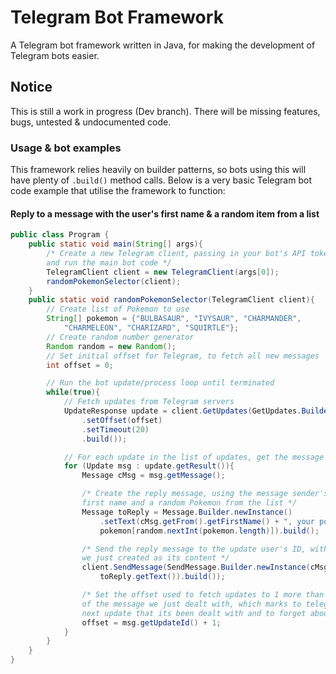 # Telegram Bot Framework
A Telegram bot framework written in Java, for making the development of Telegram bots easier.

## Notice
This is still a work in progress (Dev branch). There will be missing features, bugs, untested & undocumented code.

### Usage & bot examples
This framework relies heavily on builder patterns, so bots using this will have plenty of `.build()` method calls. Below is a very basic Telegram bot code example that utilise the framework to function:

#### Reply to a message with the user's first name & a random item from a list


```Java
public class Program {
    public static void main(String[] args){
        /* Create a new Telegram client, passing in your bot's API token
        and run the main bot code */
        TelegramClient client = new TelegramClient(args[0]);
        randomPokemonSelector(client);
    }
    public static void randomPokemonSelector(TelegramClient client){
        // Create list of Pokemon to use
        String[] pokemon = {"BULBASAUR", "IVYSAUR", "CHARMANDER", 
            "CHARMELEON", "CHARIZARD", "SQUIRTLE"};
        // Create random number generator
        Random random = new Random();
        // Set initial offset for Telegram, to fetch all new messages
        int offset = 0;

        // Run the bot update/process loop until terminated
        while(true){
            // Fetch updates from Telegram servers
            UpdateResponse update = client.GetUpdates(GetUpdates.Builder.newInstance()
                .setOffset(offset)
                .setTimeout(20)
                .build());

            // For each update in the list of updates, get the message contents
            for (Update msg : update.getResult()){
                Message cMsg = msg.getMessage();

                /* Create the reply message, using the message sender's
                first name and a random Pokemon from the list */
                Message toReply = Message.Builder.newInstance()
                    .setText(cMsg.getFrom().getFirstName() + ", your pokemon is " + 
                    pokemon[random.nextInt(pokemon.length)]).build();

                /* Send the reply message to the update user's ID, with the text
                we just created as its content */
                client.SendMessage(SendMessage.Builder.newInstance(cMsg.getChat().getId(), 
                    toReply.getText()).build());

                /* Set the offset used to fetch updates to 1 more than the update ID
                of the message we just dealt with, which marks to telegram on the
                next update that its been dealt with and to forget about it */
                offset = msg.getUpdateId() + 1;
            }
        }
    }
}
```